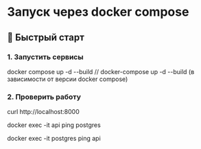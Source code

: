 # Запуск через docker compose

## 🐳 Быстрый старт

### 1. Запустить сервисы

docker compose up -d --build // docker-compose up -d --build (в зависимости от версии docker compose)

### 2. Проверить работу

curl http://localhost:8000

docker exec -it api ping postgres

docker exec -it postgres ping api